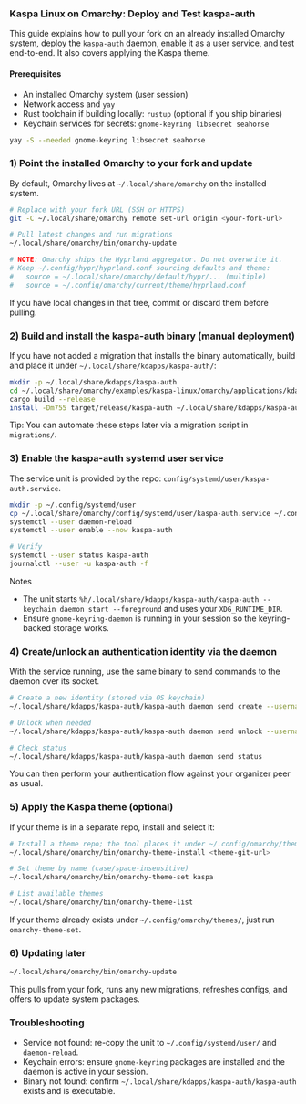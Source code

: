 ### Kaspa Linux on Omarchy: Deploy and Test kaspa-auth

This guide explains how to pull your fork on an already installed Omarchy system, deploy the `kaspa-auth` daemon, enable it as a user service, and test end-to-end. It also covers applying the Kaspa theme.

#### Prerequisites
- An installed Omarchy system (user session)
- Network access and `yay`
- Rust toolchain if building locally: `rustup` (optional if you ship binaries)
- Keychain services for secrets: `gnome-keyring libsecret seahorse`

```bash
yay -S --needed gnome-keyring libsecret seahorse
```

### 1) Point the installed Omarchy to your fork and update
By default, Omarchy lives at `~/.local/share/omarchy` on the installed system.

```bash
# Replace with your fork URL (SSH or HTTPS)
git -C ~/.local/share/omarchy remote set-url origin <your-fork-url>

# Pull latest changes and run migrations
~/.local/share/omarchy/bin/omarchy-update

# NOTE: Omarchy ships the Hyprland aggregator. Do not overwrite it.
# Keep ~/.config/hypr/hyprland.conf sourcing defaults and theme:
#   source = ~/.local/share/omarchy/default/hypr/... (multiple)
#   source = ~/.config/omarchy/current/theme/hyprland.conf
```

If you have local changes in that tree, commit or discard them before pulling.

### 2) Build and install the kaspa-auth binary (manual deployment)
If you have not added a migration that installs the binary automatically, build and place it under `~/.local/share/kdapps/kaspa-auth/`:

```bash
mkdir -p ~/.local/share/kdapps/kaspa-auth
cd ~/.local/share/omarchy/examples/kaspa-linux/omarchy/applications/kdapps/kaspa-auth
cargo build --release
install -Dm755 target/release/kaspa-auth ~/.local/share/kdapps/kaspa-auth/kaspa-auth
```

Tip: You can automate these steps later via a migration script in `migrations/`.

### 3) Enable the kaspa-auth systemd user service
The service unit is provided by the repo: `config/systemd/user/kaspa-auth.service`.

```bash
mkdir -p ~/.config/systemd/user
cp ~/.local/share/omarchy/config/systemd/user/kaspa-auth.service ~/.config/systemd/user/
systemctl --user daemon-reload
systemctl --user enable --now kaspa-auth

# Verify
systemctl --user status kaspa-auth
journalctl --user -u kaspa-auth -f
```

Notes
- The unit starts `%h/.local/share/kdapps/kaspa-auth/kaspa-auth --keychain daemon start --foreground` and uses your `XDG_RUNTIME_DIR`.
- Ensure `gnome-keyring-daemon` is running in your session so the keyring-backed storage works.

### 4) Create/unlock an authentication identity via the daemon
With the service running, use the same binary to send commands to the daemon over its socket.

```bash
# Create a new identity (stored via OS keychain)
~/.local/share/kdapps/kaspa-auth/kaspa-auth daemon send create --username alice --password 'secure123'

# Unlock when needed
~/.local/share/kdapps/kaspa-auth/kaspa-auth daemon send unlock --username alice --password 'secure123'

# Check status
~/.local/share/kdapps/kaspa-auth/kaspa-auth daemon send status
```

You can then perform your authentication flow against your organizer peer as usual.

### 5) Apply the Kaspa theme (optional)
If your theme is in a separate repo, install and select it:

```bash
# Install a theme repo; the tool places it under ~/.config/omarchy/themes/
~/.local/share/omarchy/bin/omarchy-theme-install <theme-git-url>

# Set theme by name (case/space-insensitive)
~/.local/share/omarchy/bin/omarchy-theme-set kaspa

# List available themes
~/.local/share/omarchy/bin/omarchy-theme-list
```

If your theme already exists under `~/.config/omarchy/themes/`, just run `omarchy-theme-set`.

### 6) Updating later

```bash
~/.local/share/omarchy/bin/omarchy-update
```

This pulls from your fork, runs any new migrations, refreshes configs, and offers to update system packages.

### Troubleshooting
- Service not found: re-copy the unit to `~/.config/systemd/user/` and `daemon-reload`.
- Keychain errors: ensure `gnome-keyring` packages are installed and the daemon is active in your session.
- Binary not found: confirm `~/.local/share/kdapps/kaspa-auth/kaspa-auth` exists and is executable.




